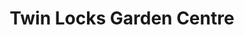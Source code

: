 ---
title: "Twin Locks Garden Centre"
url: /gargrave/twin-locks-garden-centre/
shop: garden centre
---